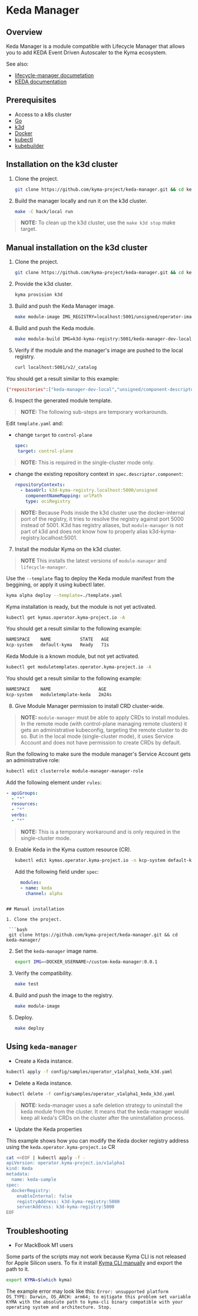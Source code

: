 # Keda Manager

## Overview

Keda Manager is a module compatible with Lifecycle Manager that allows you to add KEDA Event Driven Autoscaler to the Kyma ecosystem. 

See also:
- [lifecycle-manager documetation](https://github.com/kyma-project/lifecycle-manager)
- [KEDA documentation](https://keda.sh/docs/2.7/concepts/)

## Prerequisites

- Access to a k8s cluster
- [Go](https://go.dev/)
- [k3d](https://k3d.io/v5.4.6/)
- [Docker](https://www.docker.com/)
- [kubectl](https://kubernetes.io/docs/tasks/tools/)
- [kubebuilder](https://book.kubebuilder.io/)

## Installation on the k3d cluster

1. Clone the project.

   ```bash
   git clone https://github.com/kyma-project/keda-manager.git && cd keda-manager/
   ```
2. Build the manager locally and run it on the k3d cluster.

   ```bash
   make -C hack/local run
   ```
> **NOTE:** To clean up the k3d cluster, use the `make k3d stop` make target.

## Manual installation on the k3d cluster

1. Clone the project.

   ```bash
   git clone https://github.com/kyma-project/keda-manager.git && cd keda-manager/
   ```

2. Provide the k3d cluster.

   ```bash
   kyma provision k3d
   ```

3. Build and push the Keda Manager image.

   ```bash
   make module-image IMG_REGISTRY=localhost:5001/unsigned/operator-images IMG=localhost:5001/keda-manager-dev-local:0.0.1
   ```

4. Build and push the Keda module.

   ```bash
   make module-build IMG=k3d-kyma-registry:5001/keda-manager-dev-local:0.0.1 MODULE_REGISTRY=localhost:5001/unsigned
   ```

5. Verify if the module and the manager's image are pushed to the local registry.

   ```bash
   curl localhost:5001/v2/_catalog
   ```
You should get a result similar to this example:

   ```json
   {"repositories":["keda-manager-dev-local","unsigned/component-descriptors/kyma.project.io/module/keda"]}
   ```
6. Inspect the generated module template.

> **NOTE:** The following sub-steps are temporary workarounds.

Edit `template.yaml` and:
- change `target` to `control-plane`

   ```yaml
   spec:
    target: control-plane
    ```
> **NOTE:** This is required in the single-cluster mode only.

- change the existing repository context in `spec.descriptor.component`:

   ```yaml
   repositoryContexts:      
     - baseUrl: k3d-kyma-registry.localhost:5000/unsigned
       componentNameMapping: urlPath
       type: ociRegistry
   ```

> **NOTE:** Because Pods inside the k3d cluster use the docker-internal port of the registry, it tries to resolve the registry against port 5000 instead of 5001. K3d has registry aliases, but `module-manager` is not part of k3d and does not know how to properly alias k3d-kyma-registry.localhost:5001.

7. Install the modular Kyma on the k3d cluster.

> **NOTE** This installs the latest versions of `module-manager` and `lifecycle-manager`.

Use the `--template` flag to deploy the Keda module manifest from the beggining, or apply it using kubectl later.

   ```bash
   kyma alpha deploy --template=./template.yaml
   ```
Kyma installation is ready, but the module is not yet activated.

   ```bash
   kubectl get kymas.operator.kyma-project.io -A
   ```
You should get a result similar to the following example:

   ```bash
   NAMESPACE    NAME           STATE   AGE
   kcp-system   default-kyma   Ready   71s
   ```

Keda Module is a known module, but not yet activated.

   ```bash
   kubectl get moduletemplates.operator.kyma-project.io -A 
   ```

You should get a result similar to the following example:

   ```bash
   NAMESPACE    NAME                  AGE
   kcp-system   moduletemplate-keda   2m24s
   ```

8.  Give Module Manager permission to install CRD cluster-wide.

> **NOTE:** `module-manager` must be able to apply CRDs to install modules. In the remote mode (with control-plane managing remote clusters) it gets an administrative kubeconfig, targeting the remote cluster to do so. But in the local mode (single-cluster mode), it uses Service Account and does not have permission to create CRDs by default.

Run the following to make sure the module manager's Service Account gets an administrative role:

   ```bash
   kubectl edit clusterrole module-manager-manager-role
   ```

Add the following element under `rules`:

   ```yaml
   - apiGroups:
     - "*"
     resources:
     - "*"                  
     verbs:                  
     - "*"
  ```

> **NOTE:** This is a temporary workaround and is only required in the single-cluster mode.

9. Enable Keda in the Kyma custom resource (CR).

   ```bash
   kubectl edit kymas.operator.kyma-project.io -n kcp-system default-kyma
   ```

   Add the following field under `spec`:

   ```yaml
     modules:
     - name: keda
       channel: alpha
  ```

## Manual installation

1. Clone the project.

   ```bash
   git clone https://github.com/kyma-project/keda-manager.git && cd keda-manager/
   ```

2. Set the `keda-manager` image name.

   ```bash
   export IMG=<DOCKER_USERNAME>/custom-keda-manager:0.0.1
   ```

3. Verify the compatibility.

   ```bash
   make test
   ```
4. Build and push the image to the registry.

   ```bash
   make module-image
   ```

5. Deploy.

   ```bash
   make deploy
   ```

## Using `keda-manager`

- Create a Keda instance.

```bash
kubectl apply -f config/samples/operator_v1alpha1_keda_k3d.yaml
```

- Delete a Keda instance.

```bash
kubectl delete -f config/samples/operator_v1alpha1_keda_k3d.yaml
```

> **NOTE:** keda-manager uses a safe deletion strategy to uninstall the keda module from the cluster. It means that the keda-manager would keep all keda's CRDs on the cluster after the uninstallation process.

- Update the Keda properties

This example shows how you can modify the Keda docker registry address using the `keda.operator.kyma-project.io` CR

```bash
cat <<EOF | kubectl apply -f -
apiVersion: operator.kyma-project.io/v1alpha1
kind: Keda
metadata:
  name: keda-sample
spec:
  dockerRegistry:
    enableInternal: false
    registryAddress: k3d-kyma-registry:5000
    serverAddress: k3d-kyma-registry:5000
EOF
```

## Troubleshooting

- For MackBook M1 users

Some parts of the scripts may not work because Kyma CLI is not released for Apple Silicon users. To fix it install [Kyma CLI manually](https://github.com/kyma-project/cli#installation) and export the path to it.

   ```bash
   export KYMA=$(which kyma)
   ```

The example error may look like this: `Error: unsupported platform OS_TYPE: Darwin, OS_ARCH: arm64; to mitigate this problem set variable KYMA with the absolute path to kyma-cli binary compatible with your operating system and architecture. Stop.`
